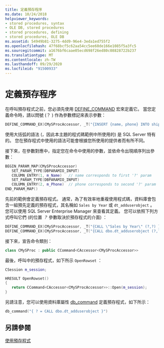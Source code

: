 ```yaml
---
title: 定義預存程序
ms.date: 10/24/2018
helpviewer_keywords:
- stored procedures, syntax
- OLE DB, stored procedures
- stored procedures, defining
- stored procedures, OLE DB
ms.assetid: 54949b81-3275-4dd9-96e4-3eda1ed755f2
ms.openlocfilehash: 47f68bcf5c62aa54cc5ee60de166e1085f5a3fc5
ms.sourcegitcommit: a1676bf6caae05ecd698f26ed80c08828722b237
ms.translationtype: MT
ms.contentlocale: zh-TW
ms.lasthandoff: 09/29/2020
ms.locfileid: "91500933"
---
```

# <a name="defining-stored-procedures"></a>定義預存程序

在呼叫預存程式之前，您必須先使用 [DEFINE_COMMAND](./macros-and-global-functions-for-ole-db-consumer-templates.md#define_command) 宏來定義它。 當您定義命令時，請以問號 (？ ) 作為參數標記來表示參數：

```cpp
DEFINE_COMMAND_EX(CMySProcAccessor, _T("{INSERT {name, phone} INTO shippers (?,?)}"))
```

使用大括弧的語法 (，因此本主題的程式碼範例中所使用的) 是 SQL Server 特有的。 您在預存程式中使用的語法可能會根據您所使用的提供者而有所不同。

接下來，在參數對應中，指定您在命令中使用的參數，並依命令出現順序列出參數：

```cpp
BEGIN_PARAM_MAP(CMySProcAccessor)
   SET_PARAM_TYPE(DBPARAMIO_INPUT)
   COLUMN_ENTRY(1, m_Name)   // name corresponds to first '?' param
   SET_PARAM_TYPE(DBPARAMIO_INPUT)
   COLUMN_ENTRY(2, m_Phone)  // phone corresponds to second '?' param
END_PARAM_MAP()
```

先前的範例會定義預存程式。 通常，為了有效率地重複使用程式碼，資料庫會包含一組預先定義的預存程式，其名稱如 `Sales by Year` 或 `dt_adduserobject` 。 您可以使用 SQL Server Enterprise Manager 來查看其定義。 您可以依照下列方式呼叫它們 (的位置 *？* 參數取決於預存程式的介面) ：

```cpp
DEFINE_COMMAND_EX(CMySProcAccessor, _T("{CALL \"Sales by Year\" (?,?) }"))
DEFINE_COMMAND_EX(CMySProcAccessor, _T("{CALL dbo.dt_adduserobject (?,?) }"))
```

接下來，宣告命令類別：

```cpp
class CMySProc : public CCommand<CAccessor<CMySProcAccessor>>
```

最後，呼叫中的預存程式，如下所示 `OpenRowset` ：

```cpp
CSession m_session;

HRESULT OpenRowset()
{
   return CCommand<CAccessor<CMySProcAccessor>>::Open(m_session);
}
```

另請注意，您可以使用資料庫屬性 [db_command](../../windows/attributes/db-command.md) 定義預存程式，如下所示：

```cpp
db_command("{ ? = CALL dbo.dt_adduserobject }")
```

## <a name="see-also"></a>另請參閱

[使用預存程式](../../data/oledb/using-stored-procedures.md)
